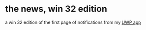 # the news, win 32 edition

a win 32 edition of the first page of notifications from my [UWP app](https://github.com/weeniemount/thenews)